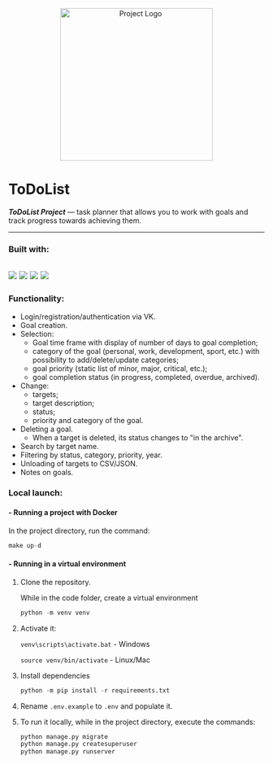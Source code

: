 <p align="center">
      <img src="https://github.com/serj-goa/todolist_project/blob/main/logo.png" alt="Project Logo" width="300">

[//]: # (<img src="https://www.seekpng.com/png/detail/1012-10120478_the-to-do-list-graphic-design.png" )
[//]: # (alt="The To Do List - Graphic Design@seekpng.com" width="726">)
</p>

[//]: # (<kbd>)

[//]: # (    <img src="https://github.com/serj-goa/todolist_project/blob/main/logo.png" alt="Project Logo">)

[//]: # (</kbd>)

[//]: # ()
[//]: # (![Project logo]&#40;https://github.com/serj-goa/todolist_project/blob/main/logo.png&#41;)

# ToDoList

<b>_ToDoList_ _Project_</b> — task planner that allows you to work with goals and track progress towards achieving them.

---

### Built with:

[<img src="https://img.shields.io/badge/python-3.10%20%7C%203.11-blue?style=for-the-badge&logo=Python">](https://www.python.org/)
[<img src="https://img.shields.io/badge/Django-4.1.17-blue?style=for-the-badge&logo=Django">](https://docs.djangoproject.com/en/4.1/)
[<img src="https://img.shields.io/badge/PostgreSQL-grey?style=for-the-badge&logo=PostgreSQL">](https://www.postgresql.org/)
[<img src="https://img.shields.io/badge/Docker-grey?style=for-the-badge&logo=Docker">](https://docs.docker.com/)
---

### Functionality:

* Login/registration/authentication via VK.
* Goal creation.
* Selection:
    * Goal time frame with display of number of days to goal completion;
    * category of the goal (personal, work, development, sport, etc.) with possibility to add/delete/update categories;
    * goal priority (static list of minor, major, critical, etc.);
    * goal completion status (in progress, completed, overdue, archived).
* Change:
    * targets;
    * target description;
    * status;
    * priority and category of the goal.
* Deleting a goal.
    * When a target is deleted, its status changes to "in the archive".
* Search by target name.
* Filtering by status, category, priority, year.
* Unloading of targets to CSV/JSON.
* Notes on goals.

### Local launch:

#### - Running a project with Docker

In the project directory, run the command:

```python
make up-d
```

#### - Running in a virtual environment

1. Clone the repository.

    While in the code folder, create a virtual environment 

    ```python
    python -m venv venv
    ```

2. Activate it:

    `venv\scripts\activate.bat` - Windows

    `source venv/bin/activate`  - Linux/Mac


3. Install dependencies 
    ```python
    python -m pip install -r requirements.txt
   ```

4. Rename `.env.example` to `.env` and populate it.


5. To run it locally, while in the project directory, execute the commands:

    ```python
    python manage.py migrate
    python manage.py createsuperuser
    python manage.py runserver
    ```
